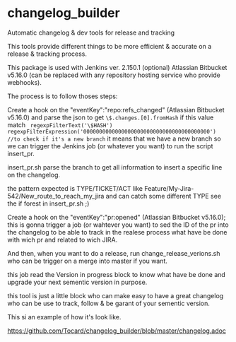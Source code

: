 # changelog_builder
Automatic changelog &amp; dev tools for release and tracking

This tools provide different things to be more efficient & accurate on a release & tracking process.

This package is used with Jenkins ver. 2.150.1 (optional) Atlassian Bitbucket v5.16.0 (can be replaced with any repository hosting service who provide webhooks).

The process is to follow thoses steps:

Create a hook on the "eventKey":"repo:refs_changed" (Atlassian Bitbucket v5.16.0) and parse the json to get `\$.changes.[0].fromHash`
if this value match
` regexpFilterText('\$HASH') regexpFilterExpression('0000000000000000000000000000000000000000') //to check if it's a new branch`
  it means that we have a new branch so we can trigger the Jenkins job (or whatever you want) to run the script insert_pr.
  
  insert_pr.sh parse the branch to get all information to insert a specific line on the changelog.
  
  the pattern expected  is TYPE/TICKET/ACT like Feature/My-Jira-542/New_route_to_reach_my_jira and can catch some different TYPE
  see the if forest in insert_pr.sh ;)
  
  Create a hook on the "eventKey":"pr:opened" (Atlassian Bitbucket v5.16.0); this is gonna trigger a job (or wahtever you want) to sed the ID of the pr into the changelog to be able to track in the realese process what have be done with wich pr and related to wich JIRA.
  
  And then, when you want to do a release, run change_release_verions.sh who can be trigger on a merge into master if you want.
  
  this job read the Version in progress block to know what have be done and upgrade your next sementic version in purpose.
  
  
  this tool is just a little block who can make easy to have a great changelog who can be use to track, follow & be garant of your sementic version.
  
  This si an example of how it's look like.
  
  https://github.com/Tocard/changelog_builder/blob/master/changelog.adoc
  
  
